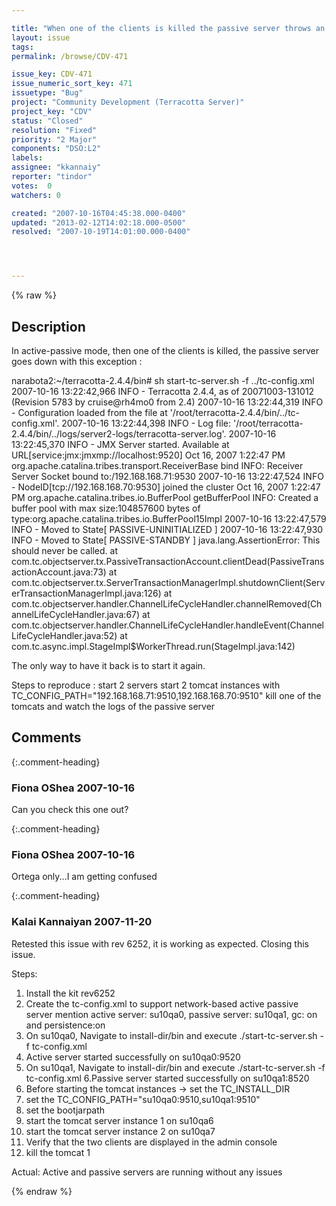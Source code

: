 ```yaml
---

title: "When one of the clients is killed the passive server throws an AssertionError and goes down"
layout: issue
tags: 
permalink: /browse/CDV-471

issue_key: CDV-471
issue_numeric_sort_key: 471
issuetype: "Bug"
project: "Community Development (Terracotta Server)"
project_key: "CDV"
status: "Closed"
resolution: "Fixed"
priority: "2 Major"
components: "DSO:L2"
labels: 
assignee: "kkannaiy"
reporter: "tindor"
votes:  0
watchers: 0

created: "2007-10-16T04:45:38.000-0400"
updated: "2013-02-12T14:02:18.000-0500"
resolved: "2007-10-19T14:01:00.000-0400"




---
```


{% raw %}

## Description

<div markdown="1" class="description">

In active-passive mode, then one of the clients is killed, the passive server goes down with this exception :

narabota2:~/terracotta-2.4.4/bin# sh start-tc-server.sh -f ../tc-config.xml
2007-10-16 13:22:42,966 INFO - Terracotta 2.4.4, as of 20071003-131012 (Revision 5783 by cruise@rh4mo0 from 2.4)
2007-10-16 13:22:44,319 INFO - Configuration loaded from the file at '/root/terracotta-2.4.4/bin/../tc-config.xml'.
2007-10-16 13:22:44,398 INFO - Log file: '/root/terracotta-2.4.4/bin/../logs/server2-logs/terracotta-server.log'.
2007-10-16 13:22:45,370 INFO - JMX Server started. Available at URL[service:jmx:jmxmp://localhost:9520]
Oct 16, 2007 1:22:47 PM org.apache.catalina.tribes.transport.ReceiverBase bind
INFO: Receiver Server Socket bound to:/192.168.168.71:9530
2007-10-16 13:22:47,524 INFO - NodeID[tcp://192.168.168.70:9530] joined the cluster
Oct 16, 2007 1:22:47 PM org.apache.catalina.tribes.io.BufferPool getBufferPool
INFO: Created a buffer pool with max size:104857600 bytes of type:org.apache.catalina.tribes.io.BufferPool15Impl
2007-10-16 13:22:47,579 INFO - Moved to State[ PASSIVE-UNINITIALIZED ]
2007-10-16 13:22:47,930 INFO - Moved to State[ PASSIVE-STANDBY ]
java.lang.AssertionError: This should never be called.
        at com.tc.objectserver.tx.PassiveTransactionAccount.clientDead(PassiveTransactionAccount.java:73)
        at com.tc.objectserver.tx.ServerTransactionManagerImpl.shutdownClient(ServerTransactionManagerImpl.java:126)
        at com.tc.objectserver.handler.ChannelLifeCycleHandler.channelRemoved(ChannelLifeCycleHandler.java:67)
        at com.tc.objectserver.handler.ChannelLifeCycleHandler.handleEvent(ChannelLifeCycleHandler.java:52)
        at com.tc.async.impl.StageImpl$WorkerThread.run(StageImpl.java:142)

The only way to have it back is to start it again.

Steps to reproduce :
start 2 servers
start 2 tomcat instances with TC\_CONFIG\_PATH="192.168.168.71:9510,192.168.168.70:9510"
kill one of the tomcats and watch the logs of the passive server 


</div>

## Comments


{:.comment-heading}
### **Fiona OShea** <span class="date">2007-10-16</span>

<div markdown="1" class="comment">

Can you check this one out?

</div>


{:.comment-heading}
### **Fiona OShea** <span class="date">2007-10-16</span>

<div markdown="1" class="comment">

Ortega only...I am getting confused

</div>


{:.comment-heading}
### **Kalai Kannaiyan** <span class="date">2007-11-20</span>

<div markdown="1" class="comment">

Retested this issue with rev 6252, it is working as expected. Closing this issue.

Steps:
1. Install the kit rev6252
2. Create the tc-config.xml to support network-based active passive server
mention active server: su10qa0, passive server: su10qa1, gc: on and persistence:on 
3. On su10qa0, Navigate to install-dir/bin and execute ./start-tc-server.sh -f tc-config.xml
4. Active server started successfully on su10qa0:9520
5. On su10qa1, Navigate to install-dir/bin and execute ./start-tc-server.sh -f tc-config.xml
6.Passive server started successfully on su10qa1:8520
7. Before starting the tomcat instances -> set the TC\_INSTALL\_DIR
8. set the TC\_CONFIG\_PATH="su10qa0:9510,su10qa1:9510"
9. set the bootjarpath
10. start the tomcat server instance 1 on su10qa6
11. start the tomcat server instance 2 on su10qa7
12. Verify that the two clients are displayed in the admin console
13. kill the tomcat 1

Actual: Active and passive servers are running without any issues





</div>



{% endraw %}
